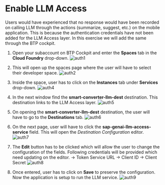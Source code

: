 # Enable LLM Access

Users would have experienced that no response would have been recorded on calling LLM through the actions (summarize, suggest, etc.) on the mobile application. This is because the authentication credentials have not been added for the LLM Access layer. In this exercise we will add the same through the BTP cockpit.

1. Open your subaccount on BTP Cockpit and enter the **Spaces** tab in the **Cloud Foundry** drop-down.
![auth1](./assets/auth_1.png)

2. This will open up the spaces page where the user will have to select their developer space.
![auth2](./assets/auth_2.png)

3. Inside the space, user has to click on the **Instances** tab under **Services** drop-down.
![auth4](./assets/auth_4.png)

4. In the next window find the **smart-converter-llm-dest** destination. This destination links to the LLM Access layer. 
![auth5](./assets/auth_5.png)

5. On opening the **smart-converter-llm-dest** destination, the user will have to go to the **Destinations** tab.
![auth6](./assets/auth_6.png)

6. On the next page, user will have to click the **sap-genai-llm-access-service** field. This will open the _Destination Configuration_ editor. 
![auth7](./assets/auth_7.png)

7. The **Edit** button has to be clicked which will allow the user to change the configuration of the fields. Following credentials will be provided which need updating on the editor.
-> Token Service URL
-> Client ID
-> Client Secret
![auth8](./assets/auth_8.png)

8. Once entered, user has to click on **Save** to preserve the configuration. Now the application is setup to run the LLM service.
![auth9](./assets/auth_9.png)